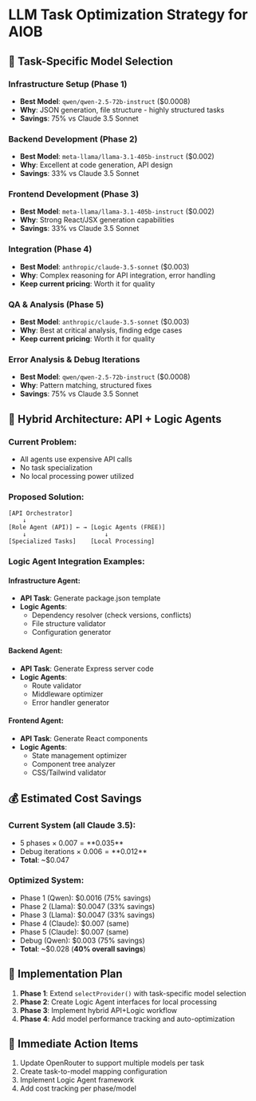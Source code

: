 # LLM Task Optimization Strategy for AIOB

## 🎯 **Task-Specific Model Selection**

### **Infrastructure Setup (Phase 1)**
- **Best Model**: `qwen/qwen-2.5-72b-instruct` ($0.0008)
- **Why**: JSON generation, file structure - highly structured tasks
- **Savings**: 75% vs Claude 3.5 Sonnet

### **Backend Development (Phase 2)**
- **Best Model**: `meta-llama/llama-3.1-405b-instruct` ($0.002)  
- **Why**: Excellent at code generation, API design
- **Savings**: 33% vs Claude 3.5 Sonnet

### **Frontend Development (Phase 3)**
- **Best Model**: `meta-llama/llama-3.1-405b-instruct` ($0.002)
- **Why**: Strong React/JSX generation capabilities
- **Savings**: 33% vs Claude 3.5 Sonnet

### **Integration (Phase 4)**
- **Best Model**: `anthropic/claude-3.5-sonnet` ($0.003)
- **Why**: Complex reasoning for API integration, error handling
- **Keep current pricing**: Worth it for quality

### **QA & Analysis (Phase 5)**
- **Best Model**: `anthropic/claude-3.5-sonnet` ($0.003)
- **Why**: Best at critical analysis, finding edge cases
- **Keep current pricing**: Worth it for quality

### **Error Analysis & Debug Iterations**
- **Best Model**: `qwen/qwen-2.5-72b-instruct` ($0.0008)
- **Why**: Pattern matching, structured fixes
- **Savings**: 75% vs Claude 3.5 Sonnet

## 🤖 **Hybrid Architecture: API + Logic Agents**

### **Current Problem**: 
- All agents use expensive API calls
- No task specialization
- No local processing power utilized

### **Proposed Solution**:
```
[API Orchestrator] 
    ↓
[Role Agent (API)] ← → [Logic Agents (FREE)]
    ↓                      ↓
[Specialized Tasks]    [Local Processing]
```

### **Logic Agent Integration Examples**:

#### **Infrastructure Agent**:
- **API Task**: Generate package.json template
- **Logic Agents**: 
  - Dependency resolver (check versions, conflicts)
  - File structure validator
  - Configuration generator

#### **Backend Agent**:
- **API Task**: Generate Express server code
- **Logic Agents**:
  - Route validator
  - Middleware optimizer  
  - Error handler generator

#### **Frontend Agent**:
- **API Task**: Generate React components
- **Logic Agents**:
  - State management optimizer
  - Component tree analyzer
  - CSS/Tailwind validator

## 💰 **Estimated Cost Savings**

### **Current System (all Claude 3.5)**:
- 5 phases × $0.007 = **$0.035**
- Debug iterations × $0.006 = **$0.012** 
- **Total**: ~$0.047

### **Optimized System**:
- Phase 1 (Qwen): $0.0016 (75% savings)
- Phase 2 (Llama): $0.0047 (33% savings) 
- Phase 3 (Llama): $0.0047 (33% savings)
- Phase 4 (Claude): $0.007 (same)
- Phase 5 (Claude): $0.007 (same)
- Debug (Qwen): $0.003 (75% savings)
- **Total**: ~$0.028 (**40% overall savings**)

## 🔧 **Implementation Plan**

1. **Phase 1**: Extend `selectProvider()` with task-specific model selection
2. **Phase 2**: Create Logic Agent interfaces for local processing  
3. **Phase 3**: Implement hybrid API+Logic workflow
4. **Phase 4**: Add model performance tracking and auto-optimization

## 🎯 **Immediate Action Items**

1. Update OpenRouter to support multiple models per task
2. Create task-to-model mapping configuration
3. Implement Logic Agent framework
4. Add cost tracking per phase/model